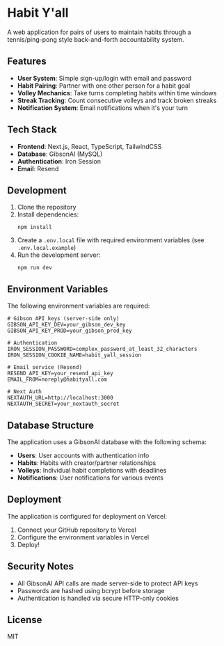 # Habit Y'all

A web application for pairs of users to maintain habits through a tennis/ping-pong style back-and-forth accountability system.

## Features

- **User System**: Simple sign-up/login with email and password
- **Habit Pairing**: Partner with one other person for a habit goal
- **Volley Mechanics**: Take turns completing habits within time windows
- **Streak Tracking**: Count consecutive volleys and track broken streaks
- **Notification System**: Email notifications when it's your turn

## Tech Stack

- **Frontend**: Next.js, React, TypeScript, TailwindCSS
- **Database**: GibsonAI (MySQL)
- **Authentication**: Iron Session
- **Email**: Resend

## Development

1. Clone the repository
2. Install dependencies:
   ```
   npm install
   ```
3. Create a `.env.local` file with required environment variables (see `.env.local.example`)
4. Run the development server:
   ```
   npm run dev
   ```

## Environment Variables

The following environment variables are required:

```
# Gibson API keys (server-side only)
GIBSON_API_KEY_DEV=your_gibson_dev_key
GIBSON_API_KEY_PROD=your_gibson_prod_key

# Authentication
IRON_SESSION_PASSWORD=complex_password_at_least_32_characters
IRON_SESSION_COOKIE_NAME=habit_yall_session

# Email service (Resend)
RESEND_API_KEY=your_resend_api_key
EMAIL_FROM=noreply@habityall.com

# Next Auth
NEXTAUTH_URL=http://localhost:3000
NEXTAUTH_SECRET=your_nextauth_secret
```

## Database Structure

The application uses a GibsonAI database with the following schema:

- **Users**: User accounts with authentication info
- **Habits**: Habits with creator/partner relationships
- **Volleys**: Individual habit completions with deadlines
- **Notifications**: User notifications for various events

## Deployment

The application is configured for deployment on Vercel:

1. Connect your GitHub repository to Vercel
2. Configure the environment variables in Vercel
3. Deploy!

## Security Notes

- All GibsonAI API calls are made server-side to protect API keys
- Passwords are hashed using bcrypt before storage
- Authentication is handled via secure HTTP-only cookies

## License

MIT
